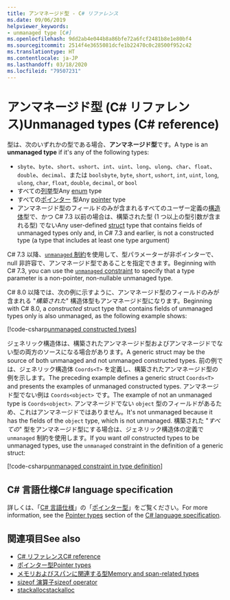 ```yaml
---
title: アンマネージド型 - C# リファレンス
ms.date: 09/06/2019
helpviewer_keywords:
- unmanaged type [C#]
ms.openlocfilehash: 9dd2ab4e044b8a86bfe72a6fcf2481b8e1e80bf4
ms.sourcegitcommit: 2514f4e3655081dcfe1b22470c0c28500f952c42
ms.translationtype: HT
ms.contentlocale: ja-JP
ms.lasthandoff: 03/18/2020
ms.locfileid: "79507231"
---
```

# <a name="unmanaged-types-c-reference"></a><span data-ttu-id="7979c-102">アンマネージド型 (C# リファレンス)</span><span class="sxs-lookup"><span data-stu-id="7979c-102">Unmanaged types (C# reference)</span></span>

<span data-ttu-id="7979c-103">型は、次のいずれかの型である場合、**アンマネージド型**です。</span><span class="sxs-lookup"><span data-stu-id="7979c-103">A type is an **unmanaged type** if it's any of the following types:</span></span>

- <span data-ttu-id="7979c-104">`sbyte`、`byte`、`short`、`ushort`、`int`、`uint`、`long`、`ulong`、`char`、`float`、`double`、`decimal`、または `bool`</span><span class="sxs-lookup"><span data-stu-id="7979c-104">`sbyte`, `byte`, `short`, `ushort`, `int`, `uint`, `long`, `ulong`, `char`, `float`, `double`, `decimal`, or `bool`</span></span>
- <span data-ttu-id="7979c-105">すべての[列挙](enum.md)型</span><span class="sxs-lookup"><span data-stu-id="7979c-105">Any [enum](enum.md) type</span></span>
- <span data-ttu-id="7979c-106">すべての[ポインター](../../programming-guide/unsafe-code-pointers/pointer-types.md) 型</span><span class="sxs-lookup"><span data-stu-id="7979c-106">Any [pointer](../../programming-guide/unsafe-code-pointers/pointer-types.md) type</span></span>
- <span data-ttu-id="7979c-107">アンマネージド型のフィールドのみが含まれるすべてのユーザー定義の[構造体](struct.md)型で、かつ C# 7.3 以前の場合は、構築された型 (1 つ以上の型引数が含まれる型) でない</span><span class="sxs-lookup"><span data-stu-id="7979c-107">Any user-defined [struct](struct.md) type that contains fields of unmanaged types only and, in C# 7.3 and earlier, is not a constructed type (a type that includes at least one type argument)</span></span>

<span data-ttu-id="7979c-108">C# 7.3 以降、[`unmanaged` 制約](../../programming-guide/generics/constraints-on-type-parameters.md#unmanaged-constraint)を使用して、型パラメーターが非ポインターで、null 非許容で、アンマネージド型であることを指定できます。</span><span class="sxs-lookup"><span data-stu-id="7979c-108">Beginning with C# 7.3, you can use the [`unmanaged` constraint](../../programming-guide/generics/constraints-on-type-parameters.md#unmanaged-constraint) to specify that a type parameter is a non-pointer, non-nullable unmanaged type.</span></span>

<span data-ttu-id="7979c-109">C# 8.0 以降では、次の例に示すように、アンマネージド型のフィールドのみが含まれる "*構築された*" 構造体型もアンマネージド型になります。</span><span class="sxs-lookup"><span data-stu-id="7979c-109">Beginning with C# 8.0, a *constructed* struct type that contains fields of unmanaged types only is also unmanaged, as the following example shows:</span></span>

[!code-csharp[unmanaged constructed types](snippets/UnmanagedTypes.cs#ProgramExample)]

<span data-ttu-id="7979c-110">ジェネリック構造体は、構築されたアンマネージド型およびアンマネージドでない型の両方のソースになる場合があります。</span><span class="sxs-lookup"><span data-stu-id="7979c-110">A generic struct may be the source of both unmanaged and not unmanaged constructed types.</span></span> <span data-ttu-id="7979c-111">前の例では、ジェネリック構造体 `Coords<T>` を定義し、構築されたアンマネージド型の例を示します。</span><span class="sxs-lookup"><span data-stu-id="7979c-111">The preceding example defines a generic struct `Coords<T>` and presents the examples of unmanaged constructed types.</span></span> <span data-ttu-id="7979c-112">アンマネージド型でない例は `Coords<object>` です。</span><span class="sxs-lookup"><span data-stu-id="7979c-112">The example of not an unmanaged type is `Coords<object>`.</span></span> <span data-ttu-id="7979c-113">アンマネージドでない `object` 型のフィールドがあるため、これはアンマネージドではありません。</span><span class="sxs-lookup"><span data-stu-id="7979c-113">It's not unmanaged because it has the fields of the `object` type, which is not unmanaged.</span></span> <span data-ttu-id="7979c-114">構築された "*すべての*" 型をアンマネージド型にする場合は、ジェネリック構造体の定義で `unmanaged` 制約を使用します。</span><span class="sxs-lookup"><span data-stu-id="7979c-114">If you want *all* constructed types to be unmanaged types, use the `unmanaged` constraint in the definition of a generic struct:</span></span>

[!code-csharp[unmanaged constraint in type definition](snippets/UnmanagedTypes.cs#AlwaysUnmanaged)]

## <a name="c-language-specification"></a><span data-ttu-id="7979c-115">C# 言語仕様</span><span class="sxs-lookup"><span data-stu-id="7979c-115">C# language specification</span></span>

<span data-ttu-id="7979c-116">詳しくは、「[C# 言語仕様](~/_csharplang/spec/introduction.md)」の「[ポインター型](~/_csharplang/spec/unsafe-code.md#pointer-types)」をご覧ください。</span><span class="sxs-lookup"><span data-stu-id="7979c-116">For more information, see the [Pointer types](~/_csharplang/spec/unsafe-code.md#pointer-types) section of the [C# language specification](~/_csharplang/spec/introduction.md).</span></span>

## <a name="see-also"></a><span data-ttu-id="7979c-117">関連項目</span><span class="sxs-lookup"><span data-stu-id="7979c-117">See also</span></span>

- [<span data-ttu-id="7979c-118">C# リファレンス</span><span class="sxs-lookup"><span data-stu-id="7979c-118">C# reference</span></span>](../index.md)
- [<span data-ttu-id="7979c-119">ポインター型</span><span class="sxs-lookup"><span data-stu-id="7979c-119">Pointer types</span></span>](../../programming-guide/unsafe-code-pointers/pointer-types.md)
- [<span data-ttu-id="7979c-120">メモリおよびスパンに関連する型</span><span class="sxs-lookup"><span data-stu-id="7979c-120">Memory and span-related types</span></span>](../../../standard/memory-and-spans/index.md)
- [<span data-ttu-id="7979c-121">sizeof 演算子</span><span class="sxs-lookup"><span data-stu-id="7979c-121">sizeof operator</span></span>](../operators/sizeof.md)
- [<span data-ttu-id="7979c-122">stackalloc</span><span class="sxs-lookup"><span data-stu-id="7979c-122">stackalloc</span></span>](../operators/stackalloc.md)
